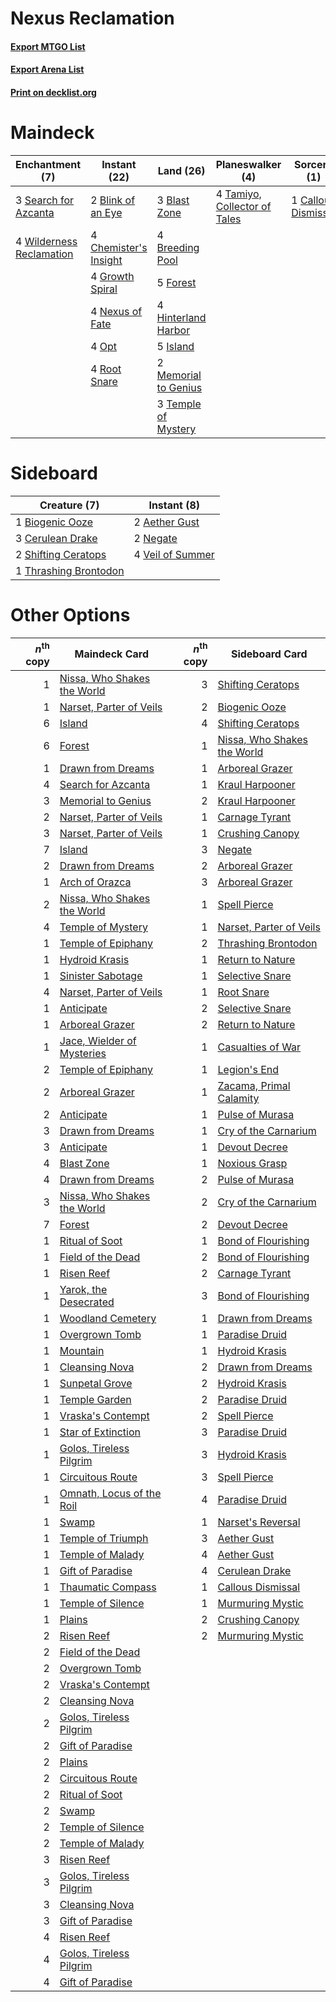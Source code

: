 # Nexus Reclamation

#### [Export MTGO List](../collection/Nexus%20Reclamation/Nexus%20Reclamation.txt)
#### [Export Arena List](../collection/Nexus%20Reclamation/Nexus%20Reclamation_arena.txt)
#### [Print on decklist.org](http://decklist.org/?deckmain=3%09Blast%20Zone%0A2%09Blink%20of%20an%20Eye%0A4%09Breeding%20Pool%0A1%09Callous%20Dismissal%0A4%09Chemister's%20Insight%0A5%09Forest%0A4%09Growth%20Spiral%0A4%09Hinterland%20Harbor%0A5%09Island%0A2%09Memorial%20to%20Genius%0A4%09Nexus%20of%20Fate%0A4%09Opt%0A4%09Root%20Snare%0A3%09Search%20for%20Azcanta%0A4%09Tamiyo,%20Collector%20of%20Tales%0A3%09Temple%20of%20Mystery%0A4%09Wilderness%20Reclamation&deckside=2%09Aether%20Gust%0A1%09Biogenic%20Ooze%0A3%09Cerulean%20Drake%0A2%09Negate%0A2%09Shifting%20Ceratops%0A1%09Thrashing%20Brontodon%0A4%09Veil%20of%20Summer)
# Maindeck

|                                          Enchantment (7)                                          |                                          Instant (22)                                          |                                           Land (26)                                           |                                           Planeswalker (4)                                            |                                         Sorcery (1)                                          |
|---------------------------------------------------------------------------------------------------|------------------------------------------------------------------------------------------------|-----------------------------------------------------------------------------------------------|-------------------------------------------------------------------------------------------------------|----------------------------------------------------------------------------------------------|
|3 [Search for Azcanta](http://gatherer.wizards.com/Pages/Card/Details.aspx?multiverseid=435226)    |2 [Blink of an Eye](http://gatherer.wizards.com/Pages/Card/Details.aspx?multiverseid=442934)    |3 [Blast Zone](http://gatherer.wizards.com/Pages/Card/Details.aspx?multiverseid=461171)        |4 [Tamiyo, Collector of Tales](http://gatherer.wizards.com/Pages/Card/Details.aspx?multiverseid=461147)|1 [Callous Dismissal](http://gatherer.wizards.com/Pages/Card/Details.aspx?multiverseid=460971)|
|4 [Wilderness Reclamation](http://gatherer.wizards.com/Pages/Card/Details.aspx?multiverseid=457293)|4 [Chemister's Insight](http://gatherer.wizards.com/Pages/Card/Details.aspx?multiverseid=452782)|4 [Breeding Pool](http://gatherer.wizards.com/Pages/Card/Details.aspx?multiverseid=97088)      |                                                                                                       |                                                                                              |
|                                                                                                   |4 [Growth Spiral](http://gatherer.wizards.com/Pages/Card/Details.aspx?multiverseid=457322)      |5 [Forest](http://gatherer.wizards.com/Pages/Card/Details.aspx?multiverseid=439860)            |                                                                                                       |                                                                                              |
|                                                                                                   |4 [Nexus of Fate](http://gatherer.wizards.com/Pages/Card/Details.aspx?multiverseid=450253)      |4 [Hinterland Harbor](http://gatherer.wizards.com/Pages/Card/Details.aspx?multiverseid=443128) |                                                                                                       |                                                                                              |
|                                                                                                   |4 [Opt](http://gatherer.wizards.com/Pages/Card/Details.aspx?multiverseid=442948)                |5 [Island](http://gatherer.wizards.com/Pages/Card/Details.aspx?multiverseid=439857)            |                                                                                                       |                                                                                              |
|                                                                                                   |4 [Root Snare](http://gatherer.wizards.com/Pages/Card/Details.aspx?multiverseid=447335)         |2 [Memorial to Genius](http://gatherer.wizards.com/Pages/Card/Details.aspx?multiverseid=443131)|                                                                                                       |                                                                                              |
|                                                                                                   |                                                                                                |3 [Temple of Mystery](http://gatherer.wizards.com/Pages/Card/Details.aspx?multiverseid=373571) |                                                                                                       |                                                                                              |


# Sideboard

|                                          Creature (7)                                          |                                        Instant (8)                                        |
|------------------------------------------------------------------------------------------------|-------------------------------------------------------------------------------------------|
|1 [Biogenic Ooze](http://gatherer.wizards.com/Pages/Card/Details.aspx?multiverseid=457266)      |2 [Aether Gust](http://gatherer.wizards.com/Pages/Card/Details.aspx?multiverseid=466796)   |
|3 [Cerulean Drake](http://gatherer.wizards.com/Pages/Card/Details.aspx?multiverseid=466807)     |2 [Negate](http://gatherer.wizards.com/Pages/Card/Details.aspx?multiverseid=423707)        |
|2 [Shifting Ceratops](http://gatherer.wizards.com/Pages/Card/Details.aspx?multiverseid=466948)  |4 [Veil of Summer](http://gatherer.wizards.com/Pages/Card/Details.aspx?multiverseid=466952)|
|1 [Thrashing Brontodon](http://gatherer.wizards.com/Pages/Card/Details.aspx?multiverseid=456570)|                                                                                           |


# Other Options

|*n*<sup>th</sup> copy|                                            Maindeck Card                                             |*n*<sup>th</sup> copy|                                            Sideboard Card                                            |
|--------------------:|------------------------------------------------------------------------------------------------------|--------------------:|------------------------------------------------------------------------------------------------------|
|                    1|[Nissa, Who Shakes the World](http://gatherer.wizards.com/Pages/Card/Details.aspx?multiverseid=461096)|                    3|[Shifting Ceratops](http://gatherer.wizards.com/Pages/Card/Details.aspx?multiverseid=466948)          |
|                    1|[Narset, Parter of Veils](http://gatherer.wizards.com/Pages/Card/Details.aspx?multiverseid=460988)    |                    2|[Biogenic Ooze](http://gatherer.wizards.com/Pages/Card/Details.aspx?multiverseid=457266)              |
|                    6|[Island](http://gatherer.wizards.com/Pages/Card/Details.aspx?multiverseid=439857)                     |                    4|[Shifting Ceratops](http://gatherer.wizards.com/Pages/Card/Details.aspx?multiverseid=466948)          |
|                    6|[Forest](http://gatherer.wizards.com/Pages/Card/Details.aspx?multiverseid=439860)                     |                    1|[Nissa, Who Shakes the World](http://gatherer.wizards.com/Pages/Card/Details.aspx?multiverseid=461096)|
|                    1|[Drawn from Dreams](http://gatherer.wizards.com/Pages/Card/Details.aspx?multiverseid=466810)          |                    1|[Arboreal Grazer](http://gatherer.wizards.com/Pages/Card/Details.aspx?multiverseid=461076)            |
|                    4|[Search for Azcanta](http://gatherer.wizards.com/Pages/Card/Details.aspx?multiverseid=435226)         |                    1|[Kraul Harpooner](http://gatherer.wizards.com/Pages/Card/Details.aspx?multiverseid=452886)            |
|                    3|[Memorial to Genius](http://gatherer.wizards.com/Pages/Card/Details.aspx?multiverseid=443131)         |                    2|[Kraul Harpooner](http://gatherer.wizards.com/Pages/Card/Details.aspx?multiverseid=452886)            |
|                    2|[Narset, Parter of Veils](http://gatherer.wizards.com/Pages/Card/Details.aspx?multiverseid=460988)    |                    1|[Carnage Tyrant](http://gatherer.wizards.com/Pages/Card/Details.aspx?multiverseid=435334)             |
|                    3|[Narset, Parter of Veils](http://gatherer.wizards.com/Pages/Card/Details.aspx?multiverseid=460988)    |                    1|[Crushing Canopy](http://gatherer.wizards.com/Pages/Card/Details.aspx?multiverseid=452876)            |
|                    7|[Island](http://gatherer.wizards.com/Pages/Card/Details.aspx?multiverseid=439857)                     |                    3|[Negate](http://gatherer.wizards.com/Pages/Card/Details.aspx?multiverseid=423707)                     |
|                    2|[Drawn from Dreams](http://gatherer.wizards.com/Pages/Card/Details.aspx?multiverseid=466810)          |                    2|[Arboreal Grazer](http://gatherer.wizards.com/Pages/Card/Details.aspx?multiverseid=461076)            |
|                    1|[Arch of Orazca](http://gatherer.wizards.com/Pages/Card/Details.aspx?multiverseid=439849)             |                    3|[Arboreal Grazer](http://gatherer.wizards.com/Pages/Card/Details.aspx?multiverseid=461076)            |
|                    2|[Nissa, Who Shakes the World](http://gatherer.wizards.com/Pages/Card/Details.aspx?multiverseid=461096)|                    1|[Spell Pierce](http://gatherer.wizards.com/Pages/Card/Details.aspx?multiverseid=425876)               |
|                    4|[Temple of Mystery](http://gatherer.wizards.com/Pages/Card/Details.aspx?multiverseid=373571)          |                    1|[Narset, Parter of Veils](http://gatherer.wizards.com/Pages/Card/Details.aspx?multiverseid=460988)    |
|                    1|[Temple of Epiphany](http://gatherer.wizards.com/Pages/Card/Details.aspx?multiverseid=442808)         |                    2|[Thrashing Brontodon](http://gatherer.wizards.com/Pages/Card/Details.aspx?multiverseid=456570)        |
|                    1|[Hydroid Krasis](http://gatherer.wizards.com/Pages/Card/Details.aspx?multiverseid=457327)             |                    1|[Return to Nature](http://gatherer.wizards.com/Pages/Card/Details.aspx?multiverseid=461102)           |
|                    1|[Sinister Sabotage](http://gatherer.wizards.com/Pages/Card/Details.aspx?multiverseid=452804)          |                    1|[Selective Snare](http://gatherer.wizards.com/Pages/Card/Details.aspx?multiverseid=452803)            |
|                    4|[Narset, Parter of Veils](http://gatherer.wizards.com/Pages/Card/Details.aspx?multiverseid=460988)    |                    1|[Root Snare](http://gatherer.wizards.com/Pages/Card/Details.aspx?multiverseid=447335)                 |
|                    1|[Anticipate](http://gatherer.wizards.com/Pages/Card/Details.aspx?multiverseid=401813)                 |                    2|[Selective Snare](http://gatherer.wizards.com/Pages/Card/Details.aspx?multiverseid=452803)            |
|                    1|[Arboreal Grazer](http://gatherer.wizards.com/Pages/Card/Details.aspx?multiverseid=461076)            |                    2|[Return to Nature](http://gatherer.wizards.com/Pages/Card/Details.aspx?multiverseid=461102)           |
|                    1|[Jace, Wielder of Mysteries](http://gatherer.wizards.com/Pages/Card/Details.aspx?multiverseid=460981) |                    1|[Casualties of War](http://gatherer.wizards.com/Pages/Card/Details.aspx?multiverseid=461114)          |
|                    2|[Temple of Epiphany](http://gatherer.wizards.com/Pages/Card/Details.aspx?multiverseid=442808)         |                    1|[Legion's End](http://gatherer.wizards.com/Pages/Card/Details.aspx?multiverseid=466860)               |
|                    2|[Arboreal Grazer](http://gatherer.wizards.com/Pages/Card/Details.aspx?multiverseid=461076)            |                    1|[Zacama, Primal Calamity](http://gatherer.wizards.com/Pages/Card/Details.aspx?multiverseid=439836)    |
|                    2|[Anticipate](http://gatherer.wizards.com/Pages/Card/Details.aspx?multiverseid=401813)                 |                    1|[Pulse of Murasa](http://gatherer.wizards.com/Pages/Card/Details.aspx?multiverseid=446177)            |
|                    3|[Drawn from Dreams](http://gatherer.wizards.com/Pages/Card/Details.aspx?multiverseid=466810)          |                    1|[Cry of the Carnarium](http://gatherer.wizards.com/Pages/Card/Details.aspx?multiverseid=457214)       |
|                    3|[Anticipate](http://gatherer.wizards.com/Pages/Card/Details.aspx?multiverseid=401813)                 |                    1|[Devout Decree](http://gatherer.wizards.com/Pages/Card/Details.aspx?multiverseid=466767)              |
|                    4|[Blast Zone](http://gatherer.wizards.com/Pages/Card/Details.aspx?multiverseid=461171)                 |                    1|[Noxious Grasp](http://gatherer.wizards.com/Pages/Card/Details.aspx?multiverseid=466864)              |
|                    4|[Drawn from Dreams](http://gatherer.wizards.com/Pages/Card/Details.aspx?multiverseid=466810)          |                    2|[Pulse of Murasa](http://gatherer.wizards.com/Pages/Card/Details.aspx?multiverseid=446177)            |
|                    3|[Nissa, Who Shakes the World](http://gatherer.wizards.com/Pages/Card/Details.aspx?multiverseid=461096)|                    2|[Cry of the Carnarium](http://gatherer.wizards.com/Pages/Card/Details.aspx?multiverseid=457214)       |
|                    7|[Forest](http://gatherer.wizards.com/Pages/Card/Details.aspx?multiverseid=439860)                     |                    2|[Devout Decree](http://gatherer.wizards.com/Pages/Card/Details.aspx?multiverseid=466767)              |
|                    1|[Ritual of Soot](http://gatherer.wizards.com/Pages/Card/Details.aspx?multiverseid=452834)             |                    1|[Bond of Flourishing](http://gatherer.wizards.com/Pages/Card/Details.aspx?multiverseid=461082)        |
|                    1|[Field of the Dead](http://gatherer.wizards.com/Pages/Card/Details.aspx?multiverseid=467001)          |                    2|[Bond of Flourishing](http://gatherer.wizards.com/Pages/Card/Details.aspx?multiverseid=461082)        |
|                    1|[Risen Reef](http://gatherer.wizards.com/Pages/Card/Details.aspx?multiverseid=466971)                 |                    2|[Carnage Tyrant](http://gatherer.wizards.com/Pages/Card/Details.aspx?multiverseid=435334)             |
|                    1|[Yarok, the Desecrated](http://gatherer.wizards.com/Pages/Card/Details.aspx?multiverseid=466974)      |                    3|[Bond of Flourishing](http://gatherer.wizards.com/Pages/Card/Details.aspx?multiverseid=461082)        |
|                    1|[Woodland Cemetery](http://gatherer.wizards.com/Pages/Card/Details.aspx?multiverseid=443136)          |                    1|[Drawn from Dreams](http://gatherer.wizards.com/Pages/Card/Details.aspx?multiverseid=466810)          |
|                    1|[Overgrown Tomb](http://gatherer.wizards.com/Pages/Card/Details.aspx?multiverseid=405103)             |                    1|[Paradise Druid](http://gatherer.wizards.com/Pages/Card/Details.aspx?multiverseid=461098)             |
|                    1|[Mountain](http://gatherer.wizards.com/Pages/Card/Details.aspx?multiverseid=439859)                   |                    1|[Hydroid Krasis](http://gatherer.wizards.com/Pages/Card/Details.aspx?multiverseid=457327)             |
|                    1|[Cleansing Nova](http://gatherer.wizards.com/Pages/Card/Details.aspx?multiverseid=447145)             |                    2|[Drawn from Dreams](http://gatherer.wizards.com/Pages/Card/Details.aspx?multiverseid=466810)          |
|                    1|[Sunpetal Grove](http://gatherer.wizards.com/Pages/Card/Details.aspx?multiverseid=420946)             |                    2|[Hydroid Krasis](http://gatherer.wizards.com/Pages/Card/Details.aspx?multiverseid=457327)             |
|                    1|[Temple Garden](http://gatherer.wizards.com/Pages/Card/Details.aspx?multiverseid=405112)              |                    2|[Paradise Druid](http://gatherer.wizards.com/Pages/Card/Details.aspx?multiverseid=461098)             |
|                    1|[Vraska's Contempt](http://gatherer.wizards.com/Pages/Card/Details.aspx?multiverseid=435283)          |                    2|[Spell Pierce](http://gatherer.wizards.com/Pages/Card/Details.aspx?multiverseid=425876)               |
|                    1|[Star of Extinction](http://gatherer.wizards.com/Pages/Card/Details.aspx?multiverseid=435315)         |                    3|[Paradise Druid](http://gatherer.wizards.com/Pages/Card/Details.aspx?multiverseid=461098)             |
|                    1|[Golos, Tireless Pilgrim](http://gatherer.wizards.com/Pages/Card/Details.aspx?multiverseid=466980)    |                    3|[Hydroid Krasis](http://gatherer.wizards.com/Pages/Card/Details.aspx?multiverseid=457327)             |
|                    1|[Circuitous Route](http://gatherer.wizards.com/Pages/Card/Details.aspx?multiverseid=452875)           |                    3|[Spell Pierce](http://gatherer.wizards.com/Pages/Card/Details.aspx?multiverseid=425876)               |
|                    1|[Omnath, Locus of the Roil](http://gatherer.wizards.com/Pages/Card/Details.aspx?multiverseid=466970)  |                    4|[Paradise Druid](http://gatherer.wizards.com/Pages/Card/Details.aspx?multiverseid=461098)             |
|                    1|[Swamp](http://gatherer.wizards.com/Pages/Card/Details.aspx?multiverseid=439858)                      |                    1|[Narset's Reversal](http://gatherer.wizards.com/Pages/Card/Details.aspx?multiverseid=460989)          |
|                    1|[Temple of Triumph](http://gatherer.wizards.com/Pages/Card/Details.aspx?multiverseid=373560)          |                    3|[Aether Gust](http://gatherer.wizards.com/Pages/Card/Details.aspx?multiverseid=466796)                |
|                    1|[Temple of Malady](http://gatherer.wizards.com/Pages/Card/Details.aspx?multiverseid=380515)           |                    4|[Aether Gust](http://gatherer.wizards.com/Pages/Card/Details.aspx?multiverseid=466796)                |
|                    1|[Gift of Paradise](http://gatherer.wizards.com/Pages/Card/Details.aspx?multiverseid=426869)           |                    4|[Cerulean Drake](http://gatherer.wizards.com/Pages/Card/Details.aspx?multiverseid=466807)             |
|                    1|[Thaumatic Compass](http://gatherer.wizards.com/Pages/Card/Details.aspx?multiverseid=435408)          |                    1|[Callous Dismissal](http://gatherer.wizards.com/Pages/Card/Details.aspx?multiverseid=460971)          |
|                    1|[Temple of Silence](http://gatherer.wizards.com/Pages/Card/Details.aspx?multiverseid=373522)          |                    1|[Murmuring Mystic](http://gatherer.wizards.com/Pages/Card/Details.aspx?multiverseid=452795)           |
|                    1|[Plains](http://gatherer.wizards.com/Pages/Card/Details.aspx?multiverseid=439856)                     |                    2|[Crushing Canopy](http://gatherer.wizards.com/Pages/Card/Details.aspx?multiverseid=452876)            |
|                    2|[Risen Reef](http://gatherer.wizards.com/Pages/Card/Details.aspx?multiverseid=466971)                 |                    2|[Murmuring Mystic](http://gatherer.wizards.com/Pages/Card/Details.aspx?multiverseid=452795)           |
|                    2|[Field of the Dead](http://gatherer.wizards.com/Pages/Card/Details.aspx?multiverseid=467001)          |                     |                                                                                                      |
|                    2|[Overgrown Tomb](http://gatherer.wizards.com/Pages/Card/Details.aspx?multiverseid=405103)             |                     |                                                                                                      |
|                    2|[Vraska's Contempt](http://gatherer.wizards.com/Pages/Card/Details.aspx?multiverseid=435283)          |                     |                                                                                                      |
|                    2|[Cleansing Nova](http://gatherer.wizards.com/Pages/Card/Details.aspx?multiverseid=447145)             |                     |                                                                                                      |
|                    2|[Golos, Tireless Pilgrim](http://gatherer.wizards.com/Pages/Card/Details.aspx?multiverseid=466980)    |                     |                                                                                                      |
|                    2|[Gift of Paradise](http://gatherer.wizards.com/Pages/Card/Details.aspx?multiverseid=426869)           |                     |                                                                                                      |
|                    2|[Plains](http://gatherer.wizards.com/Pages/Card/Details.aspx?multiverseid=439856)                     |                     |                                                                                                      |
|                    2|[Circuitous Route](http://gatherer.wizards.com/Pages/Card/Details.aspx?multiverseid=452875)           |                     |                                                                                                      |
|                    2|[Ritual of Soot](http://gatherer.wizards.com/Pages/Card/Details.aspx?multiverseid=452834)             |                     |                                                                                                      |
|                    2|[Swamp](http://gatherer.wizards.com/Pages/Card/Details.aspx?multiverseid=439858)                      |                     |                                                                                                      |
|                    2|[Temple of Silence](http://gatherer.wizards.com/Pages/Card/Details.aspx?multiverseid=373522)          |                     |                                                                                                      |
|                    2|[Temple of Malady](http://gatherer.wizards.com/Pages/Card/Details.aspx?multiverseid=380515)           |                     |                                                                                                      |
|                    3|[Risen Reef](http://gatherer.wizards.com/Pages/Card/Details.aspx?multiverseid=466971)                 |                     |                                                                                                      |
|                    3|[Golos, Tireless Pilgrim](http://gatherer.wizards.com/Pages/Card/Details.aspx?multiverseid=466980)    |                     |                                                                                                      |
|                    3|[Cleansing Nova](http://gatherer.wizards.com/Pages/Card/Details.aspx?multiverseid=447145)             |                     |                                                                                                      |
|                    3|[Gift of Paradise](http://gatherer.wizards.com/Pages/Card/Details.aspx?multiverseid=426869)           |                     |                                                                                                      |
|                    4|[Risen Reef](http://gatherer.wizards.com/Pages/Card/Details.aspx?multiverseid=466971)                 |                     |                                                                                                      |
|                    4|[Golos, Tireless Pilgrim](http://gatherer.wizards.com/Pages/Card/Details.aspx?multiverseid=466980)    |                     |                                                                                                      |
|                    4|[Gift of Paradise](http://gatherer.wizards.com/Pages/Card/Details.aspx?multiverseid=426869)           |                     |                                                                                                      |

